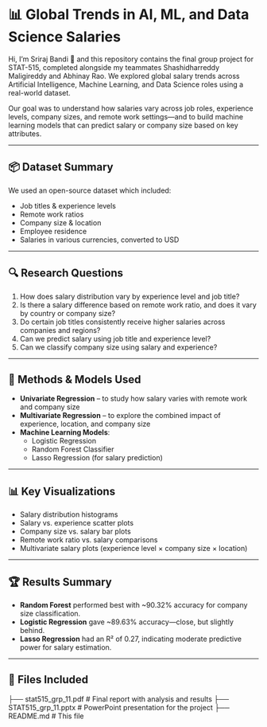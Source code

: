 # 📊 Global Trends in AI, ML, and Data Science Salaries

Hi, I’m Sriraj Bandi 👋 and this repository contains the final group project for STAT-515, completed alongside my teammates Shashidharreddy Maligireddy and Abhinay Rao. We explored global salary trends across Artificial Intelligence, Machine Learning, and Data Science roles using a real-world dataset.

Our goal was to understand how salaries vary across job roles, experience levels, company sizes, and remote work settings—and to build machine learning models that can predict salary or company size based on key attributes.

---

## 📦 Dataset Summary

We used an open-source dataset which included:
- Job titles & experience levels
- Remote work ratios
- Company size & location
- Employee residence
- Salaries in various currencies, converted to USD

---

## 🔍 Research Questions

1. How does salary distribution vary by experience level and job title?
2. Is there a salary difference based on remote work ratio, and does it vary by country or company size?
3. Do certain job titles consistently receive higher salaries across companies and regions?
4. Can we predict salary using job title and experience level?
5. Can we classify company size using salary and experience?

---

## 🧠 Methods & Models Used

- **Univariate Regression** – to study how salary varies with remote work and company size
- **Multivariate Regression** – to explore the combined impact of experience, location, and company size
- **Machine Learning Models**:
  - Logistic Regression
  - Random Forest Classifier
  - Lasso Regression (for salary prediction)

---

## 📊 Key Visualizations

- Salary distribution histograms
- Salary vs. experience scatter plots
- Company size vs. salary bar plots
- Remote work ratio vs. salary comparisons
- Multivariate salary plots (experience level × company size × location)

---

## 🏆 Results Summary

- **Random Forest** performed best with ~90.32% accuracy for company size classification.
- **Logistic Regression** gave ~89.63% accuracy—close, but slightly behind.
- **Lasso Regression** had an R² of 0.27, indicating moderate predictive power for salary estimation.

---

## 📁 Files Included

├── stat515_grp_11.pdf # Final report with analysis and results
├── STAT515_grp_11.pptx # PowerPoint presentation for the project
├── README.md # This file



